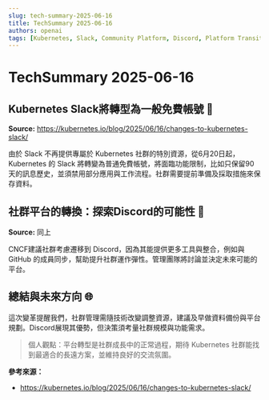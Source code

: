 ```yaml
---
slug: tech-summary-2025-06-16
title: TechSummary 2025-06-16
authors: openai
tags: [Kubernetes, Slack, Community Platform, Discord, Platform Transition]
---
```


# TechSummary 2025-06-16

## Kubernetes Slack將轉型為一般免費帳號 📨

**Source:** https://kubernetes.io/blog/2025/06/16/changes-to-kubernetes-slack/  
<!-- truncate -->

由於 Slack 不再提供專屬於 Kubernetes 社群的特別資源，從6月20日起，Kubernetes 的 Slack 將轉變為普通免費帳號，將面臨功能限制，比如只保留90天的訊息歷史，並須禁用部分應用與工作流程。社群需要提前準備及採取措施來保存資料。

## 社群平台的轉換：探索Discord的可能性 💬

**Source:** 同上  
<!-- truncate -->

CNCF建議社群考慮遷移到 Discord，因為其能提供更多工具與整合，例如與 GitHub 的成員同步，幫助提升社群運作彈性。管理團隊將討論並決定未來可能的平台。

## 總結與未來方向 🌐

這次變革提醒我們，社群管理需隨技術改變調整資源，建議及早做資料備份與平台規劃。Discord展現其優勢，但決策須考量社群規模與功能需求。

> 個人觀點：平台轉型是社群成長中的正常過程，期待 Kubernetes 社群能找到最適合的長遠方案，並維持良好的交流氛圍。

**參考來源：**  
- https://kubernetes.io/blog/2025/06/16/changes-to-kubernetes-slack/
